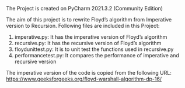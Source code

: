 The Project is created on PyCharm 2021.3.2 (Community Edition)

The aim of this project is to rewrite Floyd’s algorithm from Imperative version to Recursion.
Following files are included in this Project:

1. imperative.py: It has the imperative version of  Floyd’s algorithm
2. recursive.py: It has the recursive version of  Floyd’s algorithm
3. floydunittest.py: It is to unit test the functions used in recursive.py
4. performancetest.py: It compares the performance of imperative and recursive version

The imperative version of the code is copied from the following URL:
https://www.geeksforgeeks.org/floyd-warshall-algorithm-dp-16/
